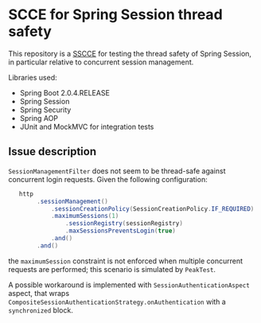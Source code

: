# SCCE for Spring Session thread safety
This repository is a [SSCCE](http://sscce.org/) for testing the thread safety of Spring Session, in particular relative to concurrent session management.

Libraries used:
* Spring Boot 2.0.4.RELEASE
* Spring Session
* Spring Security
* Spring AOP
* JUnit and MockMVC for integration tests
 
## Issue description
`SessionManagementFilter` does not seem to be thread-safe against concurrent login requests.
Given the following configuration:

```java
   http
        .sessionManagement()
            .sessionCreationPolicy(SessionCreationPolicy.IF_REQUIRED)
            .maximumSessions(1)
                .sessionRegistry(sessionRegistry)
                .maxSessionsPreventsLogin(true)
            .and()
        .and()
```

the `maximumSession` constraint is not enforced when multiple concurrent requests are performed; this scenario is simulated by `PeakTest`.

A possible workaround is implemented with `SessionAuthenticationAspect` aspect, that wraps `CompositeSessionAuthenticationStrategy.onAuthentication`
with a `synchronized` block.